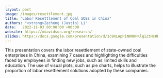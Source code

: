 ```yaml
---
layout: post
image: /images/resettlement.jpg
title: "Labor Resettlement of Coal SOEs in China"
authors: "<strong>Zecheng (Justin) Li"
date:   2022-11-03 00:00:00 +00:00
website: https://mdavidson.org/research/
slides: https://docs.google.com/presentation/d/1c8RLApPiN00KPKlqiZtHs8Hmzm76PfoM/edit?usp=sharing&ouid=113433783715034268675&rtpof=true&sd=true
---
```

This presentation covers the labor resettlement of state-owned coal enterprises in China, examining 7 cases and highlighting the difficulties faced by employees in finding new jobs, such as limited skills and education. The use of visual plots, such as pie charts, helps to illustrate the proportion of labor resettlement solutions adopted by these companies.



